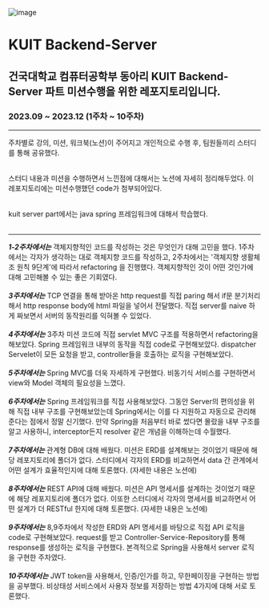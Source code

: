 ![image](https://github.com/imscow11253/KUIT_Server_Spring/assets/71692903/945a4942-b581-4758-af03-727f43dd78bb)

# KUIT Backend-Server

## 건국대학교 컴퓨터공학부 동아리 KUIT Backend-Server 파트 미션수행을 위한 레포지토리입니다.

### 2023.09 ~ 2023.12 (1주차 ~ 10주차)

---

주차별로 강의, 미션, 워크북(노션)이 주어지고 개인적으로 수행 후, 팀원들끼리 스터디를 통해 공유했다.
</br></br>

스터디 내용과 미션을 수행하면서 느낀점에 대해서는 노션에 자세히 정리해두었다. 이 레포지토리에는 미션수행했던 code가 첨부되어있다.
</br></br>

kuit server part에서는 java spring 프레임워크에 대해서 학습했다.
</br></br>

---

***1-2주차에서는*** 객체지향적인 코드를 작성하는 것은 무엇인가 대해 고민을 했다. 1주차에서는 각자가 생각하는 대로 객체지향 코드를 작성하고, 2주차에서는 '객체지향 생활체조 원칙 9단계'에 따라서 refactoring 을 진행했다. 
객체지향적인 것이 어떤 것인가에 대해 고민해볼 수 있는 좋은 기회였다.
</br></br>
***3주차에서는*** TCP 연결을 통해 받아온 http request를 직접 paring 해서 if문 분기처리해서 http response body에 html 파일을 넣어서 전달했다. 직접 server를 naive 하게 짜보면서 서버의 동작원리를 익혀볼 수 있었다.
</br></br>
***4주차에서는*** 3주차 미션 코드에 직접 servlet MVC 구조를 적용하면서 refactoring을 해보았다. Spring 프레임워크 내부의 동작을 직접 code로 구현해보았다. dispatcher Servelet이 모든 요청을 받고, controller들을 호출하는
로직을 구현해보았다.
</br></br>
***5주차에서는*** Spring MVC를 더욱 자세하게 구현했다. 비동기식 서비스를 구현하면서 view와 Model 객체의 필요성을 느꼈다. 
</br></br>
***6주차에서는*** Spring 프레임워크를 직접 사용해보았다. 그동안 Server의 편의성을 위해 직접 내부 구조를 구현해보았는데 Spring에서는 이를 다 지원하고 자동으로 관리해준다는 점에서 정말 신기했다. 만약 Spring을 처음부터
바로 썼다면 몰랐을 내부 구조를 알고 사용하니, interceptor든지 resolver 같은 개념을 이해하는데 수월했다.
</br></br>
***7주차에서는*** 관계형 DB에 대해 배웠다. 미션은 ERD를 설계해보는 것이었기 때문에 해당 레포지토리에 폴더가 없다. 스터디에서 각자의 ERD를 비교하면서 data 간 관계에서 어떤 설계가 효율적인지에 대해 토론했다. (자세한 내용은 노션에)
</br></br>
***8주차에서는*** REST API에 대해 배웠다. 미션은 API 명세서를 설계하는 것이었기 때문에 해당 레포지토리에 폴더가 없다. 이또한 스터디에서 각자의 명세서를 비교하면서 어떤 설계가 더 RESTful 한지에 대해 토론했다. (자세한 내용은 노션에)
</br></br>
***9주차에서는*** 8,9주차에서 작성한 ERD와 API 명세서를 바탕으로 직접 API 로직을 code로 구현해보았다. request를 받고 Controller-Service-Repository를 통해 response를 생성하는 로직을 구현했다. 본격적으로 Spring을 사용해서 
server 로직을 구현한 주차였다. 
</br></br>
***10주차에서는*** JWT token을 사용해서, 인증/인가를 하고, 무한페이징을 구현하는 방법을 공부했다. 비상태성 서비스에서 사용자 정보를 저장하는 방법 4가지에 대해 서로 토론했다. 

